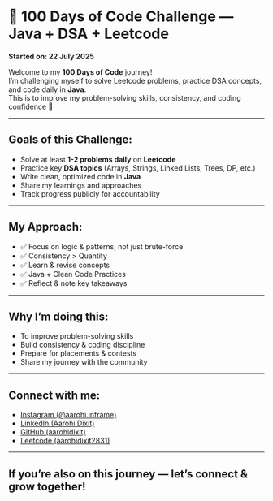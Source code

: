 # 💯 100 Days of Code Challenge — Java + DSA + Leetcode

**Started on: 22 July 2025**

Welcome to my **100 Days of Code** journey!  
I’m challenging myself to solve Leetcode problems, practice DSA concepts, and code daily in **Java**.  
This is to improve my problem-solving skills, consistency, and coding confidence 🚀  

---

## Goals of this Challenge:
- Solve at least **1-2 problems daily** on **Leetcode**
- Practice key **DSA topics** (Arrays, Strings, Linked Lists, Trees, DP, etc.)
- Write clean, optimized code in **Java**
- Share my learnings and approaches  
- Track progress publicly for accountability  

---

##  My Approach:
- ✅ Focus on logic & patterns, not just brute-force
- ✅ Consistency > Quantity  
- ✅ Learn & revise concepts  
- ✅ Java + Clean Code Practices  
- ✅ Reflect & note key takeaways  

---

## Why I’m doing this:  
- To improve problem-solving skills  
- Build consistency & coding discipline  
- Prepare for placements & contests  
- Share my journey with the community  

---

## Connect with me:
- [Instagram (@aarohi.inframe)](https://instagram.com/aarohi.inframe)
- [LinkedIn (Aarohi Dixit)](https://linkedin.com/in/aarohidixit)
- [GitHub (aarohidixit)](https://github.com/aarohidixit)
- [Leetcode (aarohidixit2831)](https://leetcode.com/u/aarohidixit2831/)

---

## If you’re also on this journey — let’s connect & grow together!  

